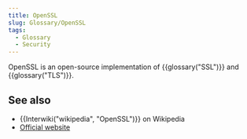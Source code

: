```yaml
---
title: OpenSSL
slug: Glossary/OpenSSL
tags:
  - Glossary
  - Security
---
```

OpenSSL is an open-source implementation of {{glossary("SSL")}} and {{glossary("TLS")}}.

## See also

- {{Interwiki("wikipedia", "OpenSSL")}} on Wikipedia
- [Official website](https://www.openssl.org/)
